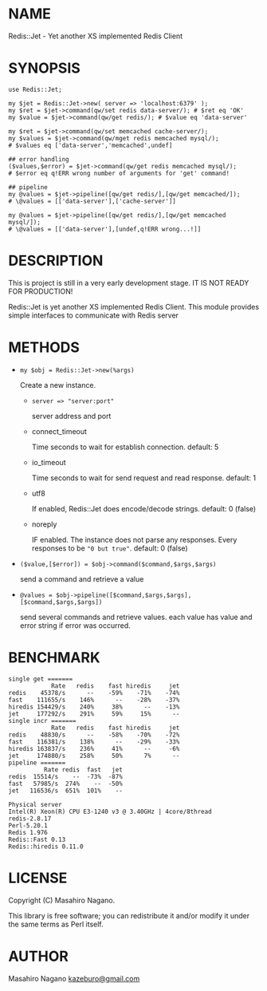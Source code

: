 # NAME

Redis::Jet - Yet another XS implemented Redis Client

# SYNOPSIS

    use Redis::Jet;
    
    my $jet = Redis::Jet->new( server => 'localhost:6379' );
    my $ret = $jet->command(qw/set redis data-server/); # $ret eq 'OK'
    my $value = $jet->command(qw/get redis/); # $value eq 'data-server'
    
    my $ret = $jet->command(qw/set memcached cache-server/);
    my $values = $jet->command(qw/mget redis memcached mysql/);
    # $values eq ['data-server','memcached',undef]
    
    ## error handling
    ($values,$error) = $jet->command(qw/get redis memcached mysql/);
    # $error eq q!ERR wrong number of arguments for 'get' command!

    ## pipeline
    my @values = $jet->pipeline([qw/get redis/],[qw/get memcached/]);
    # \@values = [['data-server'],['cache-server']]

    my @values = $jet->pipeline([qw/get redis/],[qw/get memcached mysql/]);
    # \@values = [['data-server'],[undef,q!ERR wrong...!]]

# DESCRIPTION

This is project is still in a very early development stage.
IT IS NOT READY FOR PRODUCTION!

Redis::Jet is yet another XS implemented Redis Client. This module provides
simple interfaces to communicate with Redis server

# METHODS

- `my $obj = Redis::Jet->new(%args)`

    Create a new instance.

    - `server => "server:port"`

        server address and port

    - connect\_timeout

        Time seconds to wait for establish connection. default: 5

    - io\_timeout

        Time seconds to wait for send request and read response. default: 1

    - utf8

        If enabled, Redis::Jet does encode/decode strings. default: 0 (false)

    - noreply

        IF enabled. The instance does not parse any responses. Every responses to be `"0 but true"`. default: 0 (false)

- `($value,[$error]) = $obj->command($command,$args,$args)`

    send a command and retrieve a value

- `@values = $obj->pipeline([$command,$args,$args],[$command,$args,$args])`

    send several commands and retrieve values. each value has value and error string if error was occurred.

# BENCHMARK

    single get =======
                Rate   redis    fast hiredis     jet
    redis    45378/s      --    -59%    -71%    -74%
    fast    111655/s    146%      --    -28%    -37%
    hiredis 154429/s    240%     38%      --    -13%
    jet     177292/s    291%     59%     15%      --
    single incr =======
                Rate   redis    fast hiredis     jet
    redis    48830/s      --    -58%    -70%    -72%
    fast    116381/s    138%      --    -29%    -33%
    hiredis 163837/s    236%     41%      --     -6%
    jet     174880/s    258%     50%      7%      --
    pipeline =======
              Rate redis  fast   jet
    redis  15514/s    --  -73%  -87%
    fast   57985/s  274%    --  -50%
    jet   116536/s  651%  101%    --
    
    Physical server
    Intel(R) Xeon(R) CPU E3-1240 v3 @ 3.40GHz | 4core/8thread    
    redis-2.8.17
    Perl-5.20.1
    Redis 1.976
    Redis::Fast 0.13
    Redis::hiredis 0.11.0

# LICENSE

Copyright (C) Masahiro Nagano.

This library is free software; you can redistribute it and/or modify
it under the same terms as Perl itself.

# AUTHOR

Masahiro Nagano <kazeburo@gmail.com>
